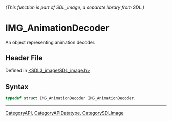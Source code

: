 ###### (This function is part of SDL_image, a separate library from SDL.)
# IMG_AnimationDecoder

An object representing animation decoder.

## Header File

Defined in [<SDL3_image/SDL_image.h>](https://github.com/libsdl-org/SDL_image/blob/main/include/SDL3_image/SDL_image.h)

## Syntax

```c
typedef struct IMG_AnimationDecoder IMG_AnimationDecoder;
```

----
[CategoryAPI](CategoryAPI), [CategoryAPIDatatype](CategoryAPIDatatype), [CategorySDLImage](CategorySDLImage)


